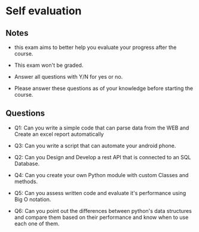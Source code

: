 # Self evaluation

## Notes
* this exam aims to better help you evaluate your progress after the course.

* This exam won't be graded.

* Answer all questions with Y/N for yes or no.

* Please answer these questions as of your knowledge before starting the course.


## Questions

* Q1: Can you write a simple code that can parse data from the WEB and Create an excel report automatically

* Q3: Can you write a script that can automate your android phone.

* Q2: Can you Design and Develop a rest API that is connected to an SQL Database.

* Q4: Can you create your own Python module with custom Classes and methods.

* Q5: Can you assess written code and evaluate it's performance using Big O notation.

* Q6: Can you point out the differences between python's data structures and compare them based on their performance and know when to use each one of them.  



